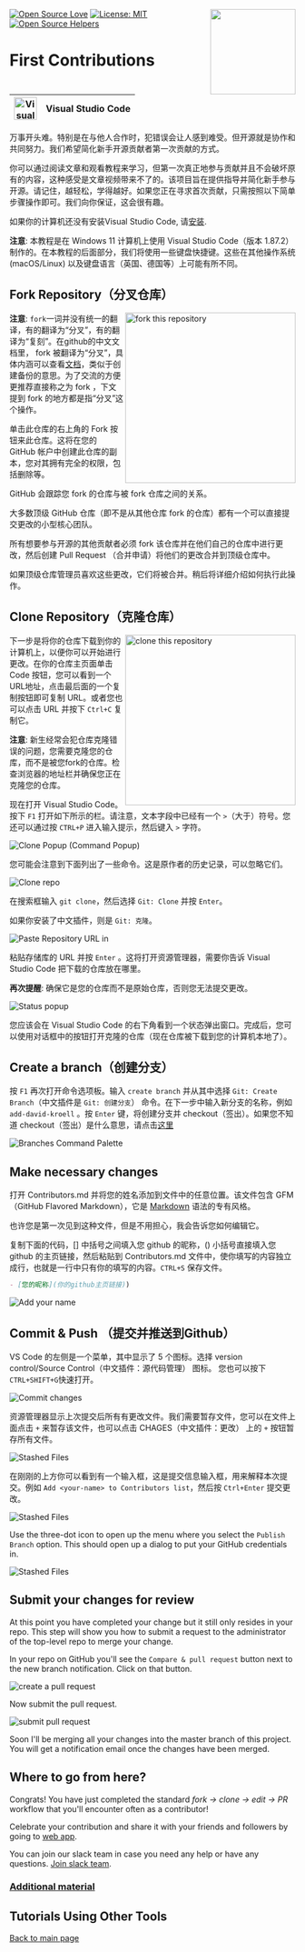 [![Open Source Love](https://badges.frapsoft.com/os/v1/open-source.svg?v=103)](https://github.com/ellerbrock/open-source-badges/)
[<img align="right" width="150" src="https://firstcontributions.github.io/assets/Readme/join-slack-team.png">](https://join.slack.com/t/firstcontributors/shared_invite/zt-1hg51qkgm-Xc7HxhsiPYNN3ofX2_I8FA)
[![License: MIT](https://img.shields.io/badge/License-MIT-green.svg)](https://opensource.org/licenses/MIT)
[![Open Source Helpers](https://www.codetriage.com/roshanjossey/first-contributions/badges/users.svg)](https://www.codetriage.com/roshanjossey/first-contributions)

# First Contributions

| <img alt="Visual Studio Code" src="https://upload.wikimedia.org/wikipedia/commons/2/2d/Visual_Studio_Code_1.18_icon.svg" width="40"> | Visual Studio Code |
| ------------------------------------------------------------------------------------------------------------------------------------ | ------------------ |

万事开头难。特别是在与他人合作时，犯错误会让人感到难受。但开源就是协作和共同努力。我们希望简化新手开源贡献者第一次贡献的方式。

你可以通过阅读文章和观看教程来学习，但第一次真正地参与贡献并且不会破坏原有的内容，这种感受是文章视频带来不了的。该项目旨在提供指导并简化新手参与开源。请记住，越轻松，学得越好。如果您正在寻求首次贡献，只需按照以下简单步骤操作即可。我们向你保证，这会很有趣。

如果你的计算机还没有安装Visual Studio Code, 请[安装](https://code.visualstudio.com/download).

**注意**: 本教程是在 Windows 11 计算机上使用 Visual Studio Code（版本 1.87.2）制作的。在本教程的后面部分，我们将使用一些键盘快捷键。这些在其他操作系统 (macOS/Linux) 以及键盘语言（英国、德国等）上可能有所不同。

## Fork Repository（分叉仓库）

<img align="right" width="300" src="https://firstcontributions.github.io/assets/Readme/fork.png" alt="fork this repository" />

**注意**: `fork`一词并没有统一的翻译，有的翻译为“分叉”，有的翻译为“复刻”。在github的中文文档里， fork 被翻译为“分叉”，具体内涵可以查看[文档](https://docs.github.com/zh/pull-requests/collaborating-with-pull-requests/working-with-forks/about-forks)，类似于创建备份的意思。为了交流的方便更推荐直接称之为 fork ，下文提到 fork 的地方都是指“分叉”这个操作。

单击此仓库的右上角的 Fork 按钮来此仓库。这将在您的 GitHub 帐户中创建此仓库的副本，您对其拥有完全的权限，包括删除等。

GitHub 会跟踪您 fork 的仓库与被 fork 仓库之间的关系。

大多数顶级 GitHub 仓库（即不是从其他仓库 fork 的仓库）都有一个可以直接提交更改的小型核心团队。

所有想要参与开源的其他贡献者必须 fork 该仓库并在他们自己的仓库中进行更改，然后创建 Pull Request （合并申请）将他们的更改合并到顶级仓库中。

如果顶级仓库管理员喜欢这些更改，它们将被合并。稍后将详细介绍如何执行此操作。

## Clone Repository（克隆仓库）

<img align="right" width="300" src="https://firstcontributions.github.io/assets/Readme/clone.png" alt="clone this repository" />

下一步是将你的仓库下载到你的计算机上，以便你可以开始进行更改。在你的仓库主页面单击 Code 按钮，您可以看到一个URL地址，点击最后面的一个复制按钮即可复制 URL。或者您也可以点击 URL 并按下 `Ctrl+C` 复制它。

**注意**: 新生经常会犯仓库克隆错误的问题，您需要克隆您的仓库，而不是被您fork的仓库。检查浏览器的地址栏并确保您正在克隆您的仓库。

现在打开 Visual Studio Code。按下 `F1` 打开如下所示的栏。请注意，文本字段中已经有一个 `>`（大于）符号。您还可以通过按 `CTRL+P` 进入输入提示，然后键入 `>` 字符。

<img src="https://firstcontributions.github.io/assets/gui-tool-tutorials/github-windows-vs-code-tutorial/vscode-2018-08-clone.png" alt="Clone Popup (Command Popup)" />

您可能会注意到下面列出了一些命令。这是原作者的历史记录，可以忽略它们。

<img src="https://firstcontributions.github.io/assets/gui-tool-tutorials/github-windows-vs-code-tutorial/vscode-2018-08-clone1.png" alt="Clone repo" />

在搜索框输入 `git clone`，然后选择 `Git: Clone` 并按 `Enter`。

如果你安装了中文插件，则是 `Git: 克隆`。

<img src="https://firstcontributions.github.io/assets/gui-tool-tutorials/github-windows-vs-code-tutorial/vscode-2018-08-clone2.png" alt="Paste Repository URL in" />

粘贴存储库的 URL 并按 `Enter` 。这将打开资源管理器，需要你告诉 Visual Studio Code 把下载的仓库放在哪里。

**再次提醒**: 确保它是您的仓库而不是原始仓库，否则您无法提交更改。

<img src="https://firstcontributions.github.io/assets/gui-tool-tutorials/github-windows-vs-code-tutorial/vscode-2018-08-clone3.png" alt="Status popup" />

您应该会在 Visual Studio Code 的右下角看到一个状态弹出窗口。完成后，您可以使用对话框中的按钮打开克隆的仓库（现在仓库被下载到您的计算机本地了）。

## Create a branch（创建分支）

按 `F1` 再次打开命令选项板。输入 `create branch` 并从其中选择 `Git: Create Branch`（中文插件是 `Git: 创建分支`） 命令。在下一步中输入新分支的名称，例如 `add-david-kroell` 。按 `Enter` 键，将创建分支并 checkout（签出）。如果您不知道 checkout（签出）是什么意思，请点击[这里](https://www.git-scm.com/docs/git-checkout/zh_HANS-CN)

<img src="https://firstcontributions.github.io/assets/gui-tool-tutorials/github-windows-vs-code-tutorial/vscode-2018-08-branch.png" alt="Branches Command Palette" />

## Make necessary changes

打开 Contributors.md 并将您的姓名添加到文件中的任意位置。该文件包含 GFM（GitHub Flavored Markdown），它是 <a href="https://en.wikipedia.org/wiki/Markdown">Markdown</a> 语法的专有风格。

也许您是第一次见到这种文件，但是不用担心，我会告诉您如何编辑它。

复制下面的代码，[] 中括号之间填入您 github 的昵称，() 小括号直接填入您 github 的主页链接，然后粘贴到 Contributors.md 文件中，使你填写的内容独立成行，也就是一行中只有你的填写的内容。`CTRL+S` 保存文件。

```markdown
- [您的昵称](你的github主页链接))
```


<img src="https://firstcontributions.github.io/assets/gui-tool-tutorials/github-windows-vs-code-tutorial/vscode-2018-08-changes.png" alt="Add your name" />

## Commit & Push （提交并推送到Github）

VS Code 的左侧是一个菜单，其中显示了 5 个图标。选择 version control/Source Control（中文插件：源代码管理） 图标。 您也可以按下`CTRL+SHIFT+G`快速打开。

<img src="https://firstcontributions.github.io/assets/gui-tool-tutorials/github-windows-vs-code-tutorial/vscode-2018-08-commit.png" alt="Commit changes" />

资源管理器显示上次提交后所有有更改文件。我们需要暂存文件，您可以在文件上面点击 `+` 来暂存该文件，也可以点击 CHAGES（中文插件：更改） 上的 `+` 按钮暂存所有文件。

<img src="https://firstcontributions.github.io/assets/gui-tool-tutorials/github-windows-vs-code-tutorial/vscode-2018-08-commit1.png" alt="Stashed Files">

在刚刚的上方你可以看到有一个输入框，这是提交信息输入框，用来解释本次提交。例如 `Add <your-name> to Contributors list`，然后按 `Ctrl+Enter` 提交更改。

<img src="https://firstcontributions.github.io/assets/gui-tool-tutorials/github-windows-vs-code-tutorial/vscode-2018-08-push.png" alt="Stashed Files">

Use the three-dot icon to open up the menu where you select the `Publish Branch` option. This should open up a dialog to put your GitHub credentials in.

<img src="https://firstcontributions.github.io/assets/gui-tool-tutorials/github-windows-vs-code-tutorial/vscode-2018-08-gh-auth.png" alt="Stashed Files">

## Submit your changes for review

At this point you have completed your change but it still only resides in your repo. This step will show you how to submit a request to the administrator of the top-level repo to merge your change.

In your repo on GitHub you'll see the `Compare & pull request` button next to the new branch notification. Click on that button.

<img src="https://firstcontributions.github.io/assets/Readme/compare-and-pull.png" alt="create a pull request" />

Now submit the pull request.

<img src="https://firstcontributions.github.io/assets/Readme/submit-pull-request.png" alt="submit pull request" />

Soon I'll be merging all your changes into the master branch of this project. You will get a notification email once the changes have been merged.

## Where to go from here?

Congrats! You have just completed the standard _fork -> clone -> edit -> PR_ workflow that you'll encounter often as a contributor!

Celebrate your contribution and share it with your friends and followers by going to [web app](https://firstcontributions.github.io#social-share).

You can join our slack team in case you need any help or have any questions. [Join slack team](https://join.slack.com/t/firstcontributors/shared_invite/zt-1hg51qkgm-Xc7HxhsiPYNN3ofX2_I8FA).


### [Additional material](../additional-material/git_workflow_scenarios/additional-material.md)

## Tutorials Using Other Tools
[Back to main page](https://github.com/firstcontributions/first-contributions#tutorials-using-other-tools)
